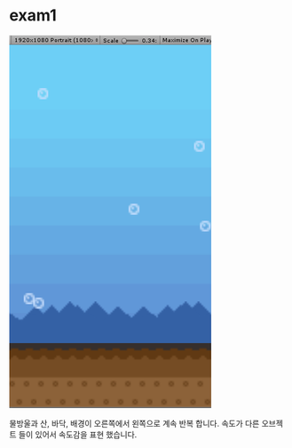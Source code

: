 # exam1

<img src = "exam1.gif"></img>

물방울과 산, 바닥, 배경이 오른쪽에서 왼쪽으로 계속 반복 합니다.
속도가 다른 오브젝트 들이 있어서 속도감을 표현 했습니다.